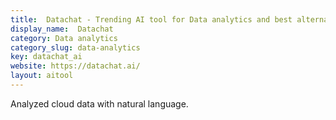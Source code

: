 ```yaml
---
title:  Datachat - Trending AI tool for Data analytics and best alternatives
display_name:  Datachat
category: Data analytics
category_slug: data-analytics
key: datachat_ai
website: https://datachat.ai/
layout: aitool
---
```


Analyzed cloud data with natural language.
